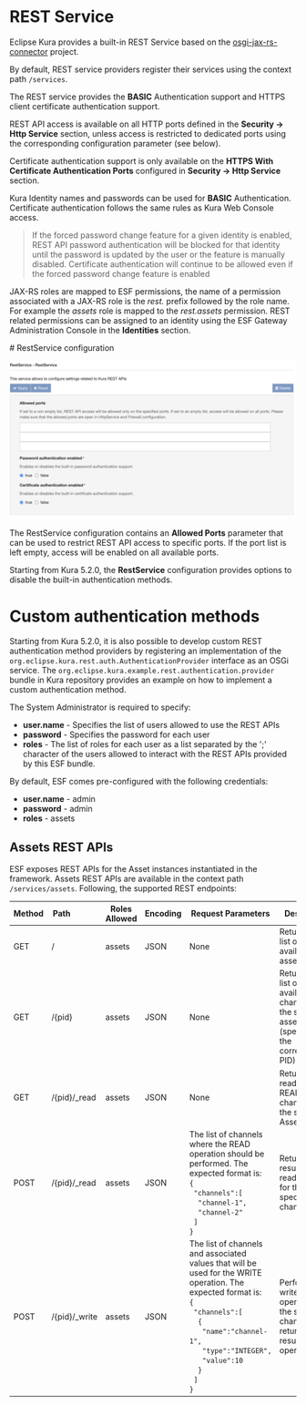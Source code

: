 # REST Service

Eclipse Kura provides a built-in REST Service based on the [osgi-jax-rs-connector](https://github.com/hstaudacher/osgi-jax-rs-connector) project.

By default, REST service providers register their services using the context path `/services`.

The REST service provides the **BASIC** Authentication support and HTTPS client certificate authentication support.

REST API access is available on all HTTP ports defined in the **Security -> Http Service** section, unless access is restricted to dedicated ports using the corresponding configuration parameter (see below).

Certificate authentication support is only available on the **HTTPS With Certificate Authentication Ports** configured in **Security -> Http Service** section.

Kura Identity names and passwords can be used for **BASIC** Authentication. Certificate authentication follows the same rules as Kura Web Console access.

> If the forced password change feature for a  given identity is enabled, REST API password authentication will be blocked for that identity until the password is updated by the user or the feature is manually disabled.
> Certificate authentication will continue to be allowed even if the forced password change feature is enabled

JAX-RS roles are mapped to ESF permissions, the name of a permission associated with a JAX-RS role is the _rest._ prefix followed by the role name.
For example the _assets_ role is mapped to the _rest.assets_ permission.
REST related permissions can be assigned to an identity using the ESF Gateway Administration Console in the **Identities** section.

# RestService configuration

![rest_service](./images/rest_service.png)

The RestService configuration contains an **Allowed Ports** parameter that can be used to restrict REST API access to specific ports. If the port list is left empty, access will be enabled on all available ports.

Starting from Kura 5.2.0, the **RestService** configuration provides options to disable the built-in authentication methods.

# Custom authentication methods

Starting from Kura 5.2.0, it is also possible to develop custom REST authentication method providers by registering an implementation of the `org.eclipse.kura.rest.auth.AuthenticationProvider` interface as an OSGi service. The `org.eclipse.kura.example.rest.authentication.provider` bundle in Kura repository provides an example on how to implement a custom authentication method.

The System Administrator is required to specify:

- **user.name** - Specifies the list of users allowed to use the REST APIs
- **password** - Specifies the password for each user
- **roles** - The list of roles for each user as a list separated by the ';' character
of the users allowed to interact with the REST APIs provided by this ESF bundle.

By default, ESF comes pre-configured with the following credentials:

- **user.name** - admin
- **password** - admin
- **roles** - assets

## Assets REST APIs

ESF exposes REST APIs for the Asset instances instantiated in the framework. Assets REST APIs are available in the context path ```/services/assets```. Following, the supported REST endpoints:

Method | Path&nbsp;&nbsp;&nbsp;&nbsp;&nbsp;&nbsp;&nbsp;&nbsp;&nbsp;&nbsp;&nbsp;&nbsp; | Roles Allowed | Encoding | Request Parameters | Description |
-------|---------------|---------------|----------|--------------------|-------------|
GET    | /             | assets        | JSON     | None               | Returns the list of available assets. |
GET    | /{pid}        | assets        | JSON     | None               | Returns the list of available channels for the selected asset (specified by the corresponding PID) |
GET    | /{pid}/_read  | assets        | JSON     | None               | Returns the read for all the READ channels in the selected Asset |
POST   | /{pid}/_read  | assets        | JSON     | The list of channels where the READ operation should be performed. The expected format is: <br/>```{```<br/>&nbsp;&nbsp;```"channels":[```<br/>&nbsp;&nbsp;&nbsp;&nbsp;```"channel-1",```<br/>&nbsp;&nbsp;&nbsp;&nbsp;```"channel-2"```<br/>&nbsp;&nbsp;```]```<br/>```}``` | Returns the result of the read operation for the specified channels. |
POST   | /{pid}/_write | assets        | JSON     | The list of channels and associated values that will be used for the WRITE operation. The expected format is: <br/>```{```<br/> &nbsp;&nbsp;```"channels":[```<br/>&nbsp;&nbsp;&nbsp;&nbsp;```{```<br/>&nbsp;&nbsp;&nbsp;&nbsp;&nbsp;&nbsp;```"name":"channel-1",```<br/>&nbsp;&nbsp;&nbsp;&nbsp;&nbsp;&nbsp;```"type":"INTEGER",```<br/>&nbsp;&nbsp;&nbsp;&nbsp;&nbsp;&nbsp;```"value":10```<br/>&nbsp;&nbsp;&nbsp;&nbsp;```}```<br/>&nbsp;&nbsp;```]```<br>```}``` | Performs the write operation for the specified channels returning the result of the operation. |